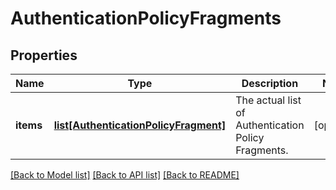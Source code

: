 # AuthenticationPolicyFragments

## Properties
Name | Type | Description | Notes
------------ | ------------- | ------------- | -------------
**items** | [**list[AuthenticationPolicyFragment]**](AuthenticationPolicyFragment.md) | The actual list of Authentication Policy Fragments. | [optional] 

[[Back to Model list]](../README.md#documentation-for-models) [[Back to API list]](../README.md#documentation-for-api-endpoints) [[Back to README]](../README.md)


